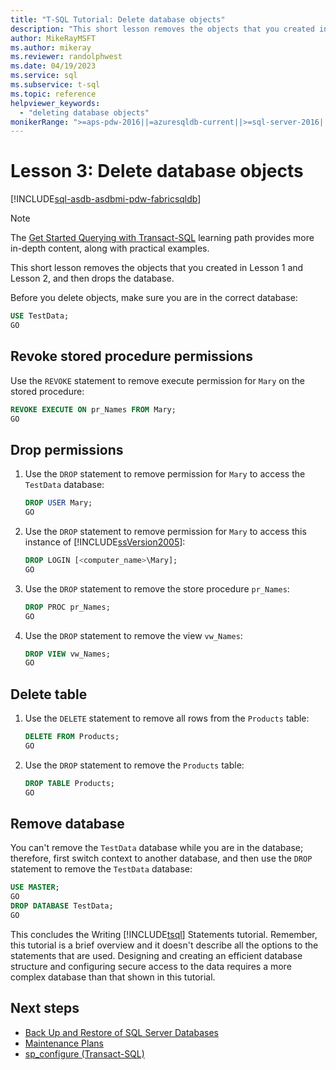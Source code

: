 ```yaml
---
title: "T-SQL Tutorial: Delete database objects"
description: "This short lesson removes the objects that you created in Lesson 1 and Lesson 2, and then drops the database."
author: MikeRayMSFT
ms.author: mikeray
ms.reviewer: randolphwest
ms.date: 04/19/2023
ms.service: sql
ms.subservice: t-sql
ms.topic: reference
helpviewer_keywords:
  - "deleting database objects"
monikerRange: ">=aps-pdw-2016||=azuresqldb-current||>=sql-server-2016||>=sql-server-linux-2017||=azuresqldb-mi-current||=fabric"
---
```

# Lesson 3: Delete database objects

[!INCLUDE[sql-asdb-asdbmi-pdw-fabricsqldb](../includes/applies-to-version/sql-asdb-asdbmi-pdw-fabricsqldb.md)]

> [!NOTE]  
> The [Get Started Querying with Transact-SQL](/training/paths/get-started-querying-with-transact-sql/) learning path provides more in-depth content, along with practical examples.

This short lesson removes the objects that you created in Lesson 1 and Lesson 2, and then drops the database.

Before you delete objects, make sure you are in the correct database:

```sql
USE TestData;
GO
```

## Revoke stored procedure permissions

Use the `REVOKE` statement to remove execute permission for `Mary` on the stored procedure:

```sql
REVOKE EXECUTE ON pr_Names FROM Mary;
GO
```

## Drop permissions

1. Use the `DROP` statement to remove permission for `Mary` to access the `TestData` database:

   ```sql
   DROP USER Mary;
   GO
   ```

1. Use the `DROP` statement to remove permission for `Mary` to access this instance of [!INCLUDE[ssVersion2005](../includes/ssversion2005-md.md)]:

   ```sql
   DROP LOGIN [<computer_name>\Mary];
   GO
   ```

1. Use the `DROP` statement to remove the store procedure `pr_Names`:

   ```sql
   DROP PROC pr_Names;
   GO
   ```

1. Use the `DROP` statement to remove the view `vw_Names`:

   ```sql
   DROP VIEW vw_Names;
   GO
   ```

## Delete table

1. Use the `DELETE` statement to remove all rows from the `Products` table:

    ```sql
    DELETE FROM Products;
    GO
    ```

1. Use the `DROP` statement to remove the `Products` table:

    ```sql
    DROP TABLE Products;
    GO
    ```

## Remove database

You can't remove the `TestData` database while you are in the database; therefore, first switch context to another database, and then use the `DROP` statement to remove the `TestData` database:

  ```sql
  USE MASTER;
  GO
  DROP DATABASE TestData;
  GO
  ```

This concludes the Writing [!INCLUDE[tsql](../includes/tsql-md.md)] Statements tutorial. Remember, this tutorial is a brief overview and it doesn't describe all the options to the statements that are used. Designing and creating an efficient database structure and configuring secure access to the data requires a more complex database than that shown in this tutorial.

## Next steps

- [Back Up and Restore of SQL Server Databases](../relational-databases/backup-restore/back-up-and-restore-of-sql-server-databases.md)
- [Maintenance Plans](../relational-databases/maintenance-plans/maintenance-plans.md)
- [sp_configure (Transact-SQL)](../relational-databases/system-stored-procedures/sp-configure-transact-sql.md)
